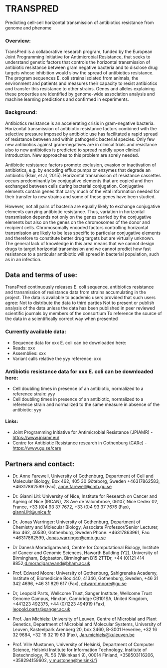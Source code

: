 # TRANSPRED
Predicting cell-cell horizontal transmission of antibiotics resistance from genome and phenome

### Overview: 
TransPred is a collaborative research program, funded by the European Joint Programming Initiative for Antimicrobial Resistance, that seeks to understand genetic factors that controls the horizontal transmission of antibiotic resistance between gram negative bacteria and to disclose drug targets whose inhibition would slow the spread of antibiotics resistance. The program sequences E. coli strains isolated from animals, the environment and patients and measures their capacity to resist antibiotics and transfer this resistance to other strains. Genes and alleles explaining these properties are identified by genome-wide association analysis and machine learning predictions and confirmed in experiments.  
 
### Background: 
Antibiotics resistance is an accelerating crisis in gram-negative bacteria. Horizontal transmission of antibiotic resistance factors combined with the selective pressure imposed by antibiotic use has facilitated a rapid spread of resistance between and within pathogenic bacterial species. Only few new antibiotics against gram-negatives are in clinical trials and resistance also to new antibiotics is predicted to spread rapidly upon clinical introduction. New approaches to this problem are sorely needed. 

Antibiotic resistance factors promote exclusion, evasion or inactivation of antibiotics, e.g. by encoding efflux pumps or enzymes that degrade an antibiotic (Blair, et al, 2015). Horizontal transmission of resistance cassettes occurs predominantly by conjugative elements that are copied and then exchanged between cells during bacterial conjugation. Conjugative elements contain genes that carry much of the vital information needed for their transfer to new strains and some of these genes have been studied. 
  
However, not all pairs of bacteria are equally likely to exchange conjugative elements carrying antibiotic resistance. Thus, variation in horizontal transmission depends not only on the genes carried by the conjugative elements but also on the genes on the chromosomes of the donor and recipient cells. Chromosomally encoded factors controlling horizontal transmission are likely to be less specific to particular conjugative elements and therefore to constitute better drug targets but are virtually unknown. The general lack of knowledge in this area means that we cannot design drugs to target horizontal transmission and we cannot predict how fast resistance to a particular antibiotic  will spread in bacterial population, such as in an infection. 


## Data and terms of use: 
TransPred continuously releases E. coli sequence,  antibiotics resistance and transmission of resistance data from strains accumulating in the project. The data is available to academic users provided that such users agree: 
Not to distribute the data to third parties 
Not to present or publish analysis of the data unless the data has been published in peer reviewed scientific journals by members of the consortium 
To reference the source of the data in a scientifically correct way when presented


### Currently available data: 
* Sequence data for xxx E. coli can be downloaded here: 
* Reads: xxx 
* Assemblies: xxx 
* Variant calls relative the yyy reference: xxx

 ### Antibiotic resistance data for xxx E. coli can be downloaded here: 
* Cell doubling times in presence of an antibiotic, normalized to a reference strain: yyy 
* Cell doubling times in presence of an antibiotic, normalized to a reference strain and normalized to the same measure in absence of the antibiotic: yyy 

#### Links: 
* Joint Programming Initiative for Antimicrobial Resistance (JPIAMR) - https://www.jpiamr.eu/
* Centre for Antibiotic Resistance research in Gothenburg (CARe) - https://www.gu.se/care


## Partners and contact: 
* Dr. Anne Farewell, University of Gothenburg, Department of Cell and Molecular Biology, Box 462, 405 30 Göteborg, Sweden +46317862583, +46317862599 (Fax), anne.farewell@cmb.gu.se 
 
* Dr. Gianni Liti: University of Nice, Institute for Research on Cancer and Ageing of Nice 
(IRCAN), 28 Ave de Valombrose, 06107, Nice Cedex 02, France, +33 (0)4 93 37 7672, +33 (0)4 93 37 7676 (Fax), gianni.liti@unice.fr 
 
* Dr. Jonas Warringer: University of Gothenburg, Department of Chemistry and Molecular Biology, Associate Professor/Senior Lecturer, Box 462, 40530, Gothenburg, Sweden 
Phone: +46317863961, Fax: +46317862599, Jonas.warringer@cmb.gu.se 
 
* Dr Danesh Moradigaravand, Centre for Computational Biology, Institute of Cancer and Genomic Sciences, Haworth Building (Y2), University of Birmingham, Edgbaston, Birmingham B15 2TTDr, +44 (0)121 414 8852,d.moradigaravand@bham.ac.uk 
 
* Prof. Edward Moore: University of Gothenburg, Sahlgrenska Academy, Institute of, Biomedicine Box 440, 41346, Gothenburg, Sweden, +46 31 342 4696, +46 31 829 617 
(Fax), edward.moore@gu.se 
 
* Dr, Leopold Parts, Wellcome Trust, Sanger Institute, Wellcome Trust Genome Campus, Hinxton, Cambridge CB101SA, United Kingdom, +441223 492375, +44 (0)1223 494919 
(Fax), leopold.parts@sanger.ac.uk 
 
* Prof. Jan Michiels: University of Leuven, Centre of Microbial and Plant Genetics, Department of Microbial and Molecular Systems, University of Leuven, Kasteelpark Arenberg 20, box 2460, B-3001 Heverlee, +32 16 32 9684, +32 16 32 19 63 (Fax), Jan.michiels@kuleuven.be 
 
* Prof. Ville Mustonen, University of Helsinki, Department of Computer Science, Helsinki Institute for Information Technology, Institute of Biotechnology, PL 56 (Viikinkaari 9), 00014 Finland,  +358503116206, +358294159602, v.mustonen@helsinki.fi 
